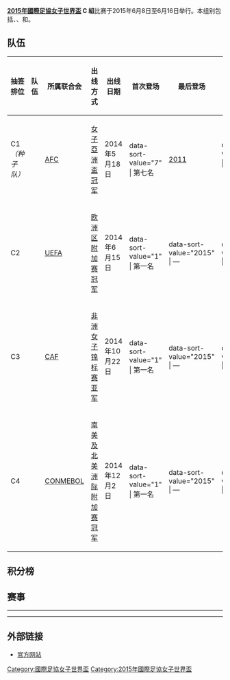 **[2015年國際足協女子世界盃](../Page/2015年國際足協女子世界盃.md "wikilink") C
組**比赛于2015年6月8日至6月16日举行。本组别包括、、和。

## 队伍

<table>
<thead>
<tr class="header">
<th><p>抽签排位</p></th>
<th><p>队伍</p></th>
<th><p>所属联合会</p></th>
<th><p>出线方式</p></th>
<th><p>出线日期</p></th>
<th><p>首次登场</p></th>
<th><p>最后登场</p></th>
<th><p>最佳成绩</p></th>
<th><p>世界排名</p></th>
</tr>
</thead>
<tbody>
<tr class="odd">
<td><p>C1<em>（种子队）</em></p></td>
<td></td>
<td><p><a href="../Page/AFC.md" title="wikilink">AFC</a></p></td>
<td><p><a href="../Page/2014年女子亞洲盃足球賽.md" title="wikilink">女子亞洲盃冠军</a></p></td>
<td><p>2014年5月18日</p></td>
<td><p>data-sort-value="7" | 第七名</p></td>
<td><p><a href="../Page/2011年國際足協女子世界盃.md" title="wikilink">2011</a></p></td>
<td><p>data-sort-value="7.1" | <strong>冠军</strong> （<a href="../Page/2011年國際足協女子世界盃.md" title="wikilink">2011</a>）</p></td>
<td><p>4</p></td>
</tr>
<tr class="even">
<td><p>C2</p></td>
<td></td>
<td><p><a href="../Page/UEFA.md" title="wikilink">UEFA</a></p></td>
<td><p><a href="../Page/2015年國際足協女子世界盃资格赛欧洲区附加赛.md" title="wikilink">欧洲区附加赛冠军</a></p></td>
<td><p>2014年6月15日</p></td>
<td><p>data-sort-value="1" | 第一名</p></td>
<td><p>data-sort-value="2015" | —</p></td>
<td><p>data-sort-value="0.0" | —</p></td>
<td><p>19</p></td>
</tr>
<tr class="odd">
<td><p>C3</p></td>
<td></td>
<td><p><a href="../Page/CAF.md" title="wikilink">CAF</a></p></td>
<td><p><a href="../Page/2014年非洲女子足球锦标赛.md" title="wikilink">非洲女子锦标赛亚军</a></p></td>
<td><p>2014年10月22日</p></td>
<td><p>data-sort-value="1" | 第一名</p></td>
<td><p>data-sort-value="2015" | —</p></td>
<td><p>data-sort-value="0.0" | —</p></td>
<td><p>53</p></td>
</tr>
<tr class="even">
<td><p>C4</p></td>
<td></td>
<td><p><a href="../Page/CONMEBOL.md" title="wikilink">CONMEBOL</a></p></td>
<td><p><a href="../Page/2015年國際足協女子世界盃资格赛南美及北美洲际附加赛.md" title="wikilink">南美及北美洲际附加赛冠军</a></p></td>
<td><p>2014年12月2日</p></td>
<td><p>data-sort-value="1" | 第一名</p></td>
<td><p>data-sort-value="2015" | —</p></td>
<td><p>data-sort-value="0.0" | —</p></td>
<td><p>48</p></td>
</tr>
</tbody>
</table>

## 积分榜

## 赛事

-----

-----

## 外部链接

  - [官方网站](http://www.fifa.com/womensworldcup/index.html)

[Category:國際足協女子世界盃](https://zh.wikipedia.org/wiki/Category:國際足協女子世界盃 "wikilink")
[Category:2015年國際足協女子世界盃](https://zh.wikipedia.org/wiki/Category:2015年國際足協女子世界盃 "wikilink")